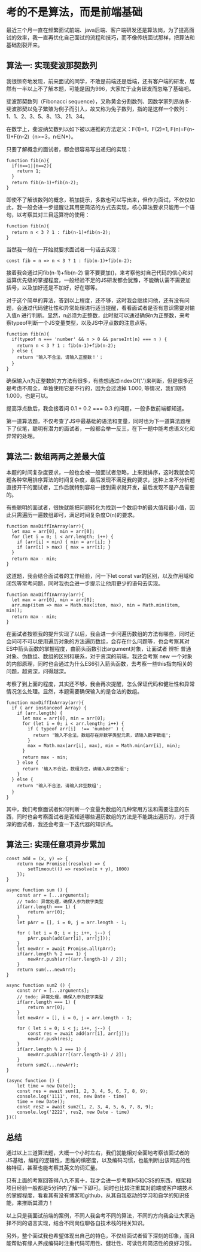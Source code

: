 # 考的不是算法，而是前端基础
最近三个月一直在频繁面试前端、java后端、客户端研发还是算法岗，为了提高面试的效率，我一直再优化自己面试的流程和技巧，而不像传统面试那样，把算法和基础割裂开来。

## 算法一: 实现斐波那契数列
我很惊奇地发现，前来面试的同学，不敢是前端还是后端，还有客户端的研发，居然有一半以上不了解本题，可能是因为996，大家忙于业务研发而忽略了基础吧。

斐波那契数列（Fibonacci sequence），又称黄金分割数列、因数学家列昂纳多·斐波那契以兔子繁殖为例子而引入，故又称为兔子数列，指的是这样一个数列：1、1、2、3、5、8、13、21、34。

在数学上，斐波纳契数列以如下被以递推的方法定义：F(1)=1，F(2)=1, F(n)=F(n-1)+F(n-2)（n>=3，n∈N*）。

只要了解概念的面试者，都会很容易写出递归的实现：
```
function fib(n){
  if(n==1||n==2){
    return 1;
  }
  return fib(n-1)+fib(n-2);　　　　
}
```
即使不了解该数列的概念，稍加提示，多数也可以写出来，但作为面试，不仅仅如此，我一般会进一步提醒让其用更简洁的方式去实现，核心算法要求只能用一个语句，以考察其对三目运算符的使用：
```
function fib(n){
  return n < 3 ? 1 : fib(n-1)+fib(n-2);　　　　
}
```
当然我一般在一开始就要求面试者一句话去实现：
```
const fib = n => n < 3 ? 1 : fib(n-1)+fib(n-2);
```
接着我会通过问fib(n-1)+fib(n-2) 需不要要加()，来考察他对自己代码的信心和对运算优先级的掌握程度，一般经验不足的JS研发都会犹豫，不能确认需不需要加括号，以及加好还是不加好，好在哪等。

对于这个简单的算法，答到以上程度，还不够，这时我会继续问他，还有没有问题，会通过代码健壮性和异常处理进行适当提醒，看看面试者是否有意识需要对输入值n 进行判断。显然，n必须为正整数，此时就可以通过确保n为正整数，来考察typeof判断一个JS变量类型，以及JS中浮点数的注意点等。
```
function fib(n){
  if(typeof n === 'number' && n > 0 && parseInt(n) === n ) {
    return n < 3 ? 1 : fib(n-1)+fib(n-2);　
  } else {
    return '输入不合法，请输入正整数！'；
  }　　　
}
```
确保输入n为正整数的方方法有很多，有些想通过indexOf('.')来判断，但是很多还是考虑不周全，单独使用它是不行的，因为会过滤掉 1.000, 等情况，我们期待1.000，也是可以。

提高浮点数后，我会接着问 0.1 + 0.2 === 0.3 的问题，一般多数前端都知道。

第一道算法题，不仅考查了JS中最基础的语法和变量，同时也为下一道算法题埋下了伏笔，聪明有潜力的面试者，一般都会举一反三，在下一题中能考虑语义化和异常的处理。

## 算法二: 数组两两之差最大值
本题的时间复杂度要求，一般也会被一般面试者忽略，上来就排序，这时我就会问题各种常用排序算法的时间复杂度，最后发现不满足我的要求，这种上来不分析题直接开干的面试者，工作后就特别容易一接到需求就开发，最后发现不是产品需要的。

有些聪明的面试者，很快就能把问题转化为找到一个数组中的最大值和最小值，因此只需遍历一遍数组即可，满足时间复杂度O(n)的要求。

```
function maxDiffInArray(arr){
  let max = arr[0], min = arr[0];
  for (let i = 0; i < arr.length; i++) {
    if (arr[i] < min) { min = arr[i]; }
    if (arr[i] > max) { max = arr[i]; }
  } 
  return max - min;　　
}
```
这道题，我会结合面试者的工作经验，问一下let const var的区别，以及作用域和闭包等常考问题，同时我也会进一步提示让他用更少的语句去实现。
```
function maxDiffInArray(arr){
  let max = arr[0], min = arr[0];
  arr.map(item => max = Math.max(item, max), min = Math.min(item, min));
  return max - min;　　
}
```
在面试者按照我的提升实现了以后，我会进一步问遍历数组的方法有哪些，同时还会问可不可以使用遍历对象的方法遍历数组，会存在什么问题等，也会考察其对ES中箭头函数的掌握程度，由箭头函数引出argument对象，让面试者 辨析 普通对象、伪数组、数组的区别和联系，对于资深的前端，我还会考察 new 一个对象的内部原理，同时也会通过为什么ES6引入箭头函数，去考察一些this指向相关的问题，越资深，问得越深。

考察了到上面的程度，其实还不够，我会再次提醒，怎么保证代码和健壮性和异常情况怎么处理。显然，本题需要确保输入的是合法的数组。
```
function maxDiffInArray(arr){
  if ( arr instanceof Array) {
    if (arr.length) {
      let max = arr[0], min = arr[0];
      for (let i = 0; i < arr.length; i++) {
        if ( typeof arr[i]  !== 'number' ) {
          return '输入不合法，数组存在非数字类型元素，请输入数字数组';
        }
        max = Math.max(arr[i], max), min = Math.min(arr[i], min);
      }   
      return max - min;　
    } else {
      return '输入不合法，数组为空，请输入非空数组';
    }
  } else {
    return '输入不合法，请输入非空数组';
  }　
}
```
其中，我们考察面试者如何判断一个变量为数组的几种常用方法和需要注意的东西，同时也会考察面试者是否知道哪些遍历数组的方法是不能跳出遍历的，对于资深的面试者，我还会考查一下迭代器的知识点。

## 算法三: 实现任意项异步累加
```
const add = (x, y) => {
    return new Promise((resolve) => {
        setTimeout(() => resolve(x + y), 1000)
    });
}

async function sum () {
    const arr = [...arguments];
    // todo: 异常处理，确保入参为数字类型
    if(arr.length === 1) {
        return arr[0];
    } 
    let pArr = [], i = 0, j = arr.length - 1; 

    for ( let i = 0; i < j; i++, j--) {
        pArr.push(add(arr[i], arr[j]));
    }
    let newArr = await Promise.all(pArr);
    if(arr.length % 2 === 1) {
        newArr.push(arr[(arr.length-1) / 2]);
    }
    return sum(...newArr);
}

async function sum2 () {
    const arr = [...arguments];
    // todo: 异常处理，确保入参为数字类型
    if(arr.length === 1) {
        return arr[0];
    } 
    let newArr = [], i = 0, j = arr.length - 1; 

    for ( let i = 0; i < j; i++, j--) {
        const res = await add(arr[i], arr[j]);
        newArr.push(res);
    }
    if(arr.length % 2 === 1) {
        newArr.push(arr[(arr.length-1) / 2]);
    }
    return sum2(...newArr);
}

(async function () {
    let time = new Date();
    const res = await sum(1, 2, 3, 4, 5, 6, 7, 8, 9);
    console.log('1111', res, new Date - time)
    time = new Date();
    const res2 = await sum2(1, 2, 3, 4, 5, 6, 7, 8, 9);
    console.log('2222', res2, new Date - time)
})()
```

## 总结
通过以上三道算法题，大概一个小时左右，我们就能相对全面地考察该面试者的JS基础，编程的逻辑性，思维的缜密度，以及编码习惯，也能判断出该同志的性格特征，甚至也能考察其英文的词汇量。

只有上面的考察回答得八九不离十，我才会进一步考察H5和CSS的东西，框架和项目经验一般都是5分钟内了解一下即可。同时也比较注重其对前端或客户端技术的掌握程度，看看其有没有博客和github，从其自我驱动的学习和自学的知识技能，来推断其潜力！

以上只是我面试前端的案例，不同人我会考不同的算法，不同的方向我会让大家选择不同的语言实现，结合不同岗位聊各自技术栈的相关知识。

另外，整个面试我也希望体现出自己的特色，不仅给面试者留下深刻的印象，而且能帮助有缘人养成编码时注重代码可用性、健壮性、可读性和简洁性的良好习惯。